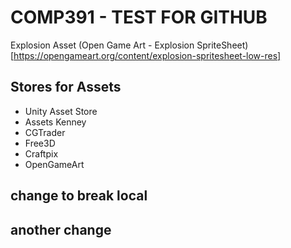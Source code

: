 # COMP391 - TEST FOR GITHUB

Explosion Asset (Open Game Art - Explosion SpriteSheet)[https://opengameart.org/content/explosion-spritesheet-low-res]

## Stores for Assets
- Unity Asset Store
- Assets Kenney
- CGTrader
- Free3D
- Craftpix
- OpenGameArt

## change to break local
## another change
